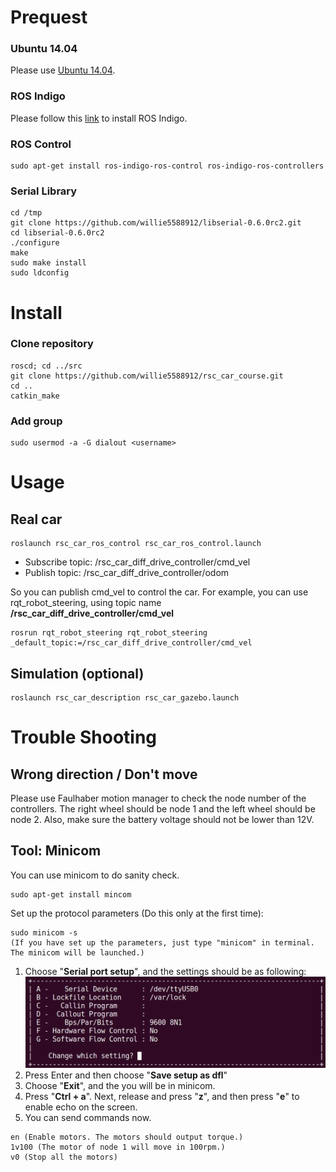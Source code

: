 # Prequest
### Ubuntu 14.04
Please use [Ubuntu 14.04](http://releases.ubuntu.com/14.04/).

### ROS Indigo
Please follow this [link](http://wiki.ros.org/indigo/Installation/Ubuntu) to install ROS Indigo.

### ROS Control
```
sudo apt-get install ros-indigo-ros-control ros-indigo-ros-controllers
```

### Serial Library
```
cd /tmp
git clone https://github.com/willie5588912/libserial-0.6.0rc2.git
cd libserial-0.6.0rc2
./configure
make
sudo make install
sudo ldconfig
```
# Install
### Clone repository
```
roscd; cd ../src
git clone https://github.com/willie5588912/rsc_car_course.git
cd ..
catkin_make
```
### Add group
```
sudo usermod -a -G dialout <username>
```

# Usage
## Real car
```
roslaunch rsc_car_ros_control rsc_car_ros_control.launch
```

* Subscribe topic: /rsc_car_diff_drive_controller/cmd_vel
* Publish topic: /rsc_car_diff_drive_controller/odom

So you can publish cmd_vel to control the car. For example, you can use rqt_robot_steering, using topic name **/rsc_car_diff_drive_controller/cmd_vel**
```
rosrun rqt_robot_steering rqt_robot_steering _default_topic:=/rsc_car_diff_drive_controller/cmd_vel
```

## Simulation (optional)
```
roslaunch rsc_car_description rsc_car_gazebo.launch
```

# Trouble Shooting
## Wrong direction / Don't move
Please use Faulhaber motion manager to check the node number of the controllers. The right wheel should be node 1 and the left wheel should be node 2. Also, make sure the battery voltage should not be lower than 12V.

## Tool: Minicom
You can use minicom to do sanity check.
```
sudo apt-get install mincom
```
Set up the protocol parameters (Do this only at the first time):
```
sudo minicom -s
(If you have set up the parameters, just type "minicom" in terminal. The minicom will be launched.)
```
1. Choose "**Serial port setup**", and the settings should be as following:
![Minicom Settings](doc/minicom_settings.png)
2. Press Enter and then choose "**Save setup as dfl**"
3. Choose "**Exit**", and the you will be in minicom.
4. Press "**Ctrl + a**". Next, release and press "**z**",  and then press "**e**" to enable echo on the screen.
5. You can send commands now.
```
en (Enable motors. The motors should output torque.)
1v100 (The motor of node 1 will move in 100rpm.)
v0 (Stop all the motors)
```


